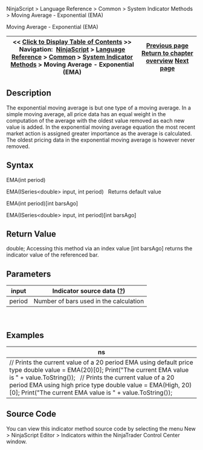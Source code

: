 ﻿
NinjaScript \> Language Reference \> Common \> System Indicator Methods \> Moving Average \- Exponential (EMA)

Moving Average \- Exponential (EMA)

| \<\< [Click to Display Table of Contents](moving_average_-_exponential_e.md) \>\> **Navigation:**     [NinjaScript](ninjascript-1.md) \> [Language Reference](language_reference_wip-1.md) \> [Common](common-1.md) \> [System Indicator Methods](indicators-1.md) \> Moving Average \- Exponential (EMA) | [Previous page](moving_average_-_double_expone-1.md) [Return to chapter overview](indicators-1.md) [Next page](moving_average_-_hull_hma-1.md) |
| --- | --- |
## Description
The exponential moving average is but one type of a moving average. In a simple moving average, all price data has an equal weight in the computation of the average with the oldest value removed as each new value is added. In the exponential moving average equation the most recent market action is assigned greater importance as the average is calculated. The oldest pricing data in the exponential moving average is however never removed.

## Syntax
EMA(int period)  

EMA(ISeries\<double\> input, int period)
 
Returns default value  

EMA(int period)\[int barsAgo]  

EMA(ISeries\<double\> input, int period)\[int barsAgo]

## Return Value
double; Accessing this method via an index value \[int barsAgo] returns the indicator value of the referenced bar.

## Parameters

| input | Indicator source data ([?](valid_input_data_for_indicator-1.md)) |
| --- | --- |
| period | Number of bars used in the calculation |
 
## 
## Examples

| ns |
| --- |
| // Prints the current value of a 20 period EMA using default price type double value \= EMA(20)\[0]; Print("The current EMA value is " \+ value.ToString());   // Prints the current value of a 20 period EMA using high price type double value \= EMA(High, 20)\[0]; Print("The current EMA value is " \+ value.ToString()); |

## Source Code
You can view this indicator method source code by selecting the menu New \> NinjaScript Editor \> Indicators within the NinjaTrader Control Center window.
